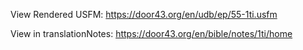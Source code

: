 View Rendered USFM: https://door43.org/en/udb/ep/55-1ti.usfm

View in translationNotes: https://door43.org/en/bible/notes/1ti/home
